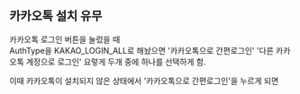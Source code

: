 ## 카카오톡 설치 유무
카카오톡 로그인 버튼을 눌렀을 때 <br>
AuthType을 KAKAO_LOGIN_ALL로 해놨으면
'카카오톡으로 간편로그인' 
'다른 카카오톡 계정으로 로그인'
요렇게 두개 중에 하나를 선택하게 함.

이때 카카오톡이 설치되지 않은 상태에서 '카카오톡으로 간편로그인'을 누르게 되면

<!--stackedit_data:
eyJoaXN0b3J5IjpbLTY4NTQ1NzAyMl19
-->